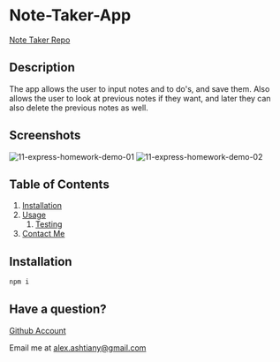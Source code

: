 # Note-Taker-App

[Note Taker Repo](https://github.com/Alexfit4/Note-Taker-App)

## Description

The app allows the user to input notes and to do's, and save them. Also allows the user to look at previous notes if they want, and later they can also delete the previous notes as well.

## Screenshots
![11-express-homework-demo-01](https://user-images.githubusercontent.com/69173896/106664348-f241ae80-6572-11eb-8acf-5e95e5e6471c.png)
![11-express-homework-demo-02](https://user-images.githubusercontent.com/69173896/106664353-f2da4500-6572-11eb-8103-4cd55eceecfd.png)


## Table of Contents

1. [Installation](#installation)
2. [Usage](#usage)
   1. [Testing](#test)
3. [Contact Me](#contact)

## Installation <a name="installation"></a>

```bash
npm i
```

## Have a question? <a name="contact"></a>

[Github Account](https://github.com/Alexfit4)

Email me at alex.ashtiany@gmail.com
